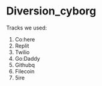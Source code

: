 # Diversion_cyborg
Tracks we used:
1) Co:here
2) Replit
3) Twilio
4) Go:Daddy
5) Githubq
6) Filecoin
7) 5ire

